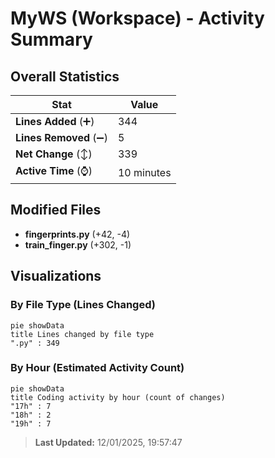 # MyWS (Workspace) - Activity Summary 

## Overall Statistics

| Stat                   | Value                                                             |
| ---------------------- | ----------------------------------------------------------------- |
| **Lines Added** (➕)   | 344                                          |
| **Lines Removed** (➖) | 5                                        |
| **Net Change** (↕)    | 339                |
| **Active Time** (⌚)   | 10 minutes |


## Modified Files
- **fingerprints.py** (+42, -4)
- **train_finger.py** (+302, -1)

## Visualizations

### By File Type (Lines Changed)

```mermaid
pie showData
title Lines changed by file type
".py" : 349
```

### By Hour (Estimated Activity Count)

```mermaid
pie showData
title Coding activity by hour (count of changes)
"17h" : 7
"18h" : 2
"19h" : 7
```


> **Last Updated:** 12/01/2025, 19:57:47
